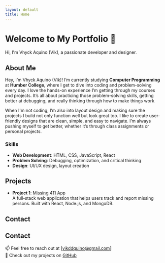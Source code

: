 ```yaml
---
layout: default
title: Home
---
```


# Welcome to My Portfolio 👋
Hi, I'm Vhyck Aquino (Vik), a passionate developer and designer.

## About Me
Hey, I’m Vhyck Aquino (Vik)! I’m currently studying **Computer Programming** at **Humber College**, where I get to dive into coding and problem-solving every day. I love the hands-on experience I’m getting through my courses and projects. It’s all about practicing those problem-solving skills, getting better at debugging, and really thinking through how to make things work.

When I'm not coding, I’m also into layout design and making sure the projects I build not only function well but look great too. I like to create user-friendly designs that are clean, simple, and easy to navigate. I’m always pushing myself to get better, whether it’s through class assignments or personal projects.

### Skills
- **Web Development**: HTML, CSS, JavaScript, React
- **Problem Solving**: Debugging, optimization, and critical thinking
- **Design**: UI/UX design, layout creation

## Projects
- **Project 1**: [Missing 411 App](https://github.com/vhyck8888/missing-411-app)  
  A full-stack web application that helps users track and report missing persons. Built with React, Node.js, and MongoDB.

## Contact
## Contact
📫 Feel free to reach out at [vikddquino@gmail.com]  
🔗 Check out my projects on [GitHub](https://github.com/Vik-bok)

